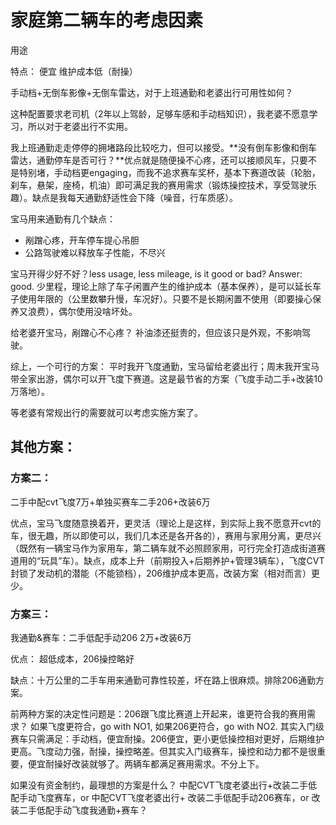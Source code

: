
# 家庭第二辆车的考虑因素

用途

特点：
便宜
维护成本低（耐操）


手动档+无倒车影像+无倒车雷达，对于上班通勤和老婆出行可用性如何？

这种配置要求老司机（2年以上驾龄，足够车感和手动档知识），我老婆不愿意学习，所以对于老婆出行不实用。

我上班通勤走走停停的拥堵路段比较吃力，但可以接受。**没有倒车影像和倒车雷达，通勤停车是否可行？**优点就是随便操不心疼，还可以接顺风车，只要不是特别堵，手动档更engaging，而我不追求赛车奖杯，基本下赛道改装（轮胎，刹车，悬架，座椅，机油）即可满足我的赛用需求（锻炼操控技术，享受驾驶乐趣）。缺点是我每天通勤舒适性会下降（噪音，行车质感）。

宝马用来通勤有几个缺点：
- 剐蹭心疼，开车停车提心吊胆
- 公路驾驶难以释放车子性能，不尽兴

宝马开得少好不好？less usage, less mileage, is it good or bad? Answer: good. 少里程，理论上除了车子闲置产生的维护成本（基本保养），是可以延长车子使用年限的（公里数攀升慢，车况好）。只要不是长期闲置不使用（即要操心保养又浪费），偶尔使用没啥坏处。

给老婆开宝马，剐蹭心不心疼？
补油漆还挺贵的，但应该只是外观，不影响驾驶。

综上，一个可行的方案：
平时我开飞度通勤，宝马留给老婆出行；周末我开宝马带全家出游，偶尔可以开飞度下赛道。这是最节省的方案（飞度手动二手+改装10万落地）。

等老婆有常规出行的需要就可以考虑实施方案了。

## 其他方案：
### 方案二：
二手中配cvt飞度7万+单独买赛车二手206+改装6万

优点，宝马飞度随意换着开，更灵活（理论上是这样，到实际上我不愿意开cvt的车，很无趣，所以即使可以，我们几本还是各开各的），赛用与家用分离，更尽兴（既然有一辆宝马作为家用车，第二辆车就不必照顾家用，可行完全打造成街道赛道用的“玩具”车）。缺点，成本上升（前期投入+后期养护+管理3辆车），飞度CVT封锁了发动机的潜能（不能锁档），206维护成本更高，改装方案（相对而言）更少。

### 方案三：
我通勤&赛车：二手低配手动206 2万+改装6万

优点：
超低成本，206操控略好

缺点：十万公里的二手车用来通勤可靠性较差，坏在路上很麻烦。排除206通勤方案。

前两种方案的决定性问题是：206跟飞度比赛道上开起来，谁更符合我的赛用需求？
如果飞度更符合，go with NO1, 如果206更符合，go with NO2. 其实入门级赛车只需满足：手动档，便宜耐操。206便宜，更小更低操控相对更好，后期维护更高。飞度动力强，耐操，操控略差。但其实入门级赛车，操控和动力都不是很重要，便宜耐操好改装就够了。两辆车都满足赛用需求。不分上下。

如果没有资金制约，最理想的方案是什么？
中配CVT飞度老婆出行+改装二手低配手动飞度赛车，or
中配CVT飞度老婆出行+ 改装二手低配手动206赛车，or
改装二手低配手动飞度我通勤+赛车？